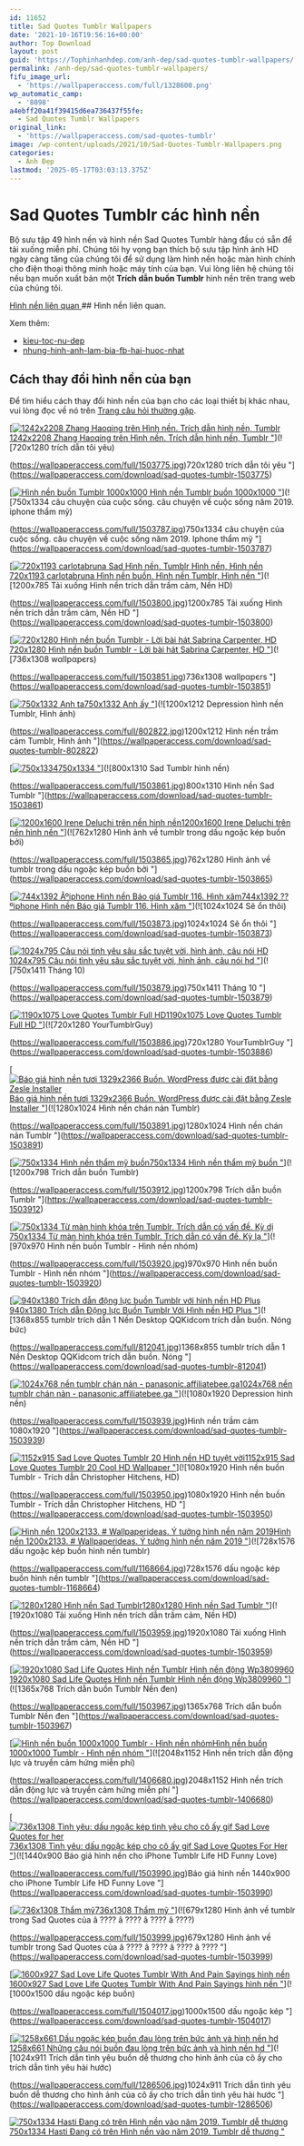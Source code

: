 ```yaml
---
id: 11652
title: Sad Quotes Tumblr Wallpapers
date: '2021-10-16T19:56:16+00:00'
author: Top Download
layout: post
guid: 'https://Tophinhanhdep.com/anh-dep/sad-quotes-tumblr-wallpapers/'
permalink: /anh-dep/sad-quotes-tumblr-wallpapers/
fifu_image_url:
  - 'https://wallpaperaccess.com/full/1328600.png'
wp_automatic_camp:
  - '8098'
a4ebff20a41f39415d6ea736437f55fe:
  - Sad Quotes Tumblr Wallpapers
original_link:
  - 'https://wallpaperaccess.com/sad-quotes-tumblr'
image: /wp-content/uploads/2021/10/Sad-Quotes-Tumblr-Wallpapers.png
categories:
  - Ảnh Đẹp
lastmod: '2025-05-17T03:03:13.375Z'
---
```

# Sad Quotes Tumblr các hình nền

Bộ sưu tập 49 hình nền và hình nền Sad Quotes Tumblr hàng đầu có sẵn để tải xuống miễn phí. Chúng tôi hy vọng bạn thích bộ sưu tập hình ảnh HD ngày càng tăng của chúng tôi để sử dụng làm hình nền hoặc màn hình chính cho điện thoại thông minh hoặc máy tính của bạn. Vui lòng liên hệ chúng tôi nếu bạn muốn xuất bản một **Trích dẫn buồn Tumblr** hình nền trên trang web của chúng tôi.

[Hình nền liên quan ](#related) ## Hình nền liên quan.

   
 Xem thêm:

   
- [kieu-toc-nu-dep](https://tophinhanhdep.com/toc-dep/kieu-toc-nu-dep/)
- [nhung-hinh-anh-lam-bia-fb-hai-huoc-nhat](https://tophinhanhdep.com/anh-bia/nhung-hinh-anh-lam-bia-fb-hai-huoc-nhat/)

## Cách thay đổi hình nền của bạn

Để tìm hiểu cách thay đổi hình nền của bạn cho các loại thiết bị khác nhau, vui lòng đọc về nó trên [Trang câu hỏi thường gặp](https://tophinhanhdep.com/faq/).

  
[[![1242x2208 Zhang Haoqing trên Hình nền.  Trích dẫn hình nền, Tumblr](https://wallpaperaccess.com/full/1328600.png)1242x2208 Zhang Haoqing trên Hình nền. Trích dẫn hình nền, Tumblr "](https://wallpaperaccess.com/download/sad-quotes-tumblr-1328600)](![720x1280 trích dẫn tôi yêu)

(https://wallpaperaccess.com/full/1503775.jpg)720x1280 trích dẫn tôi yêu "](https://wallpaperaccess.com/download/sad-quotes-tumblr-1503775)

[[![Hình nền buồn Tumblr 1000x1000](https://wallpaperaccess.com/full/1503784.jpg) Hình nền Tumblr buồn 1000x1000 "](https://wallpaperaccess.com/download/sad-quotes-tumblr-1503784)](![750x1334 câu chuyện của cuộc sống.  câu chuyện về cuộc sống năm 2019. iphone thẩm mỹ)

(https://wallpaperaccess.com/full/1503787.jpg)750x1334 câu chuyện của cuộc sống. câu chuyện về cuộc sống năm 2019. Iphone thẩm mỹ "](https://wallpaperaccess.com/download/sad-quotes-tumblr-1503787)

[[![720x1193 carlotabruna Sad Hình nền, Tumblr Hình nền, Hình nền](https://wallpaperaccess.com/full/1503790.jpg)720x1193 carlotabruna Hình nền buồn, Hình nền Tumblr, Hình nền "](https://wallpaperaccess.com/download/sad-quotes-tumblr-1503790)](![1200x785 Tải xuống Hình nền trích dẫn trầm cảm, Nền HD)

(https://wallpaperaccess.com/full/1503800.jpg)1200x785 Tải xuống Hình nền trích dẫn trầm cảm, Nền HD "](https://wallpaperaccess.com/download/sad-quotes-tumblr-1503800)

[[![720x1280 Hình nền buồn Tumblr - Lời bài hát Sabrina Carpenter, HD](https://wallpaperaccess.com/full/1503806.png)720x1280 Hình nền buồn Tumblr - Lời bài hát Sabrina Carpenter, HD "](https://wallpaperaccess.com/download/sad-quotes-tumblr-1503806)](![736x1308 wαllpαpєrs)

(https://wallpaperaccess.com/full/1503851.jpg)736x1308 wαllpαpєrs "](https://wallpaperaccess.com/download/sad-quotes-tumblr-1503851)

[[![750x1332 Anh ta](https://wallpaperaccess.com/full/1503857.jpg)750x1332 Anh ấy "](https://wallpaperaccess.com/download/sad-quotes-tumblr-1503857)](![1200x1212 Depression hình nền Tumblr, Hình ảnh)

(https://wallpaperaccess.com/full/802822.jpg)1200x1212 Hình nền trầm cảm Tumblr, Hình ảnh "](https://wallpaperaccess.com/download/sad-quotes-tumblr-802822)

[[![750x1334 ](https://wallpaperaccess.com/full/1503860.jpg)750x1334 "](https://wallpaperaccess.com/download/sad-quotes-tumblr-1503860)](![800x1310 Sad Tumblr hình nền)

(https://wallpaperaccess.com/full/1503861.jpg)800x1310 Hình nền Sad Tumblr "](https://wallpaperaccess.com/download/sad-quotes-tumblr-1503861)

[[![1200x1600 Irene Deluchi trên nền hình nền](https://wallpaperaccess.com/full/1503862.jpg)1200x1600 Irene Deluchi trên nền hình nền "](https://wallpaperaccess.com/download/sad-quotes-tumblr-1503862)](![762x1280 Hình ảnh về tumblr trong dấu ngoặc kép buồn bởi)

(https://wallpaperaccess.com/full/1503865.jpg)762x1280 Hình ảnh về tumblr trong dấu ngoặc kép buồn bởi "](https://wallpaperaccess.com/download/sad-quotes-tumblr-1503865)

[[![744x1392 Âºiphone Hình nền Báo giá Tumblr 116. Hình xăm](https://wallpaperaccess.com/full/672506.jpg)744x1392 ?? ºiphone Hình nền Báo giá Tumblr 116. Hình xăm "](https://wallpaperaccess.com/download/sad-quotes-tumblr-672506)](![1024x1024 Sẽ ổn thôi)

(https://wallpaperaccess.com/full/1503873.jpg)1024x1024 Sẽ ổn thôi "](https://wallpaperaccess.com/download/sad-quotes-tumblr-1503873)

[[![1024x795 Câu nói tình yêu sâu sắc tuyệt vời, hình ảnh, câu nói HD](https://wallpaperaccess.com/full/1300963.jpg)1024x795 Câu nói tình yêu sâu sắc tuyệt vời, hình ảnh, câu nói hd "](https://wallpaperaccess.com/download/sad-quotes-tumblr-1300963)](![750x1411 Tháng 10)

(https://wallpaperaccess.com/full/1503879.jpg)750x1411 Tháng 10 "](https://wallpaperaccess.com/download/sad-quotes-tumblr-1503879)

[[![1190x1075 Love Quotes Tumblr Full HD](https://wallpaperaccess.com/full/1503884.jpg)1190x1075 Love Quotes Tumblr Full HD "](https://wallpaperaccess.com/download/sad-quotes-tumblr-1503884)](![720x1280 YourTumblrGuy)

(https://wallpaperaccess.com/full/1503886.jpg)720x1280 YourTumblrGuy "](https://wallpaperaccess.com/download/sad-quotes-tumblr-1503886)

[[![Báo giá hình nền tươi 1329x2366 Buồn.  WordPress được cài đặt bằng Zesle Installer](https://wallpaperaccess.com/full/672527.jpg)Báo giá hình nền tươi 1329x2366 Buồn. WordPress được cài đặt bằng Zesle Installer "](https://wallpaperaccess.com/download/sad-quotes-tumblr-672527)](![1280x1024 Hình nền chán nản Tumblr)

(https://wallpaperaccess.com/full/1503891.jpg)1280x1024 Hình nền chán nản Tumblr "](https://wallpaperaccess.com/download/sad-quotes-tumblr-1503891)

[[![750x1334 Hình nền thẩm mỹ buồn](https://wallpaperaccess.com/full/1089770.jpg)750x1334 Hình nền thẩm mỹ buồn "](https://wallpaperaccess.com/download/sad-quotes-tumblr-1089770)](![1200x798 Trích dẫn buồn Tumblr)

(https://wallpaperaccess.com/full/1503912.jpg)1200x798 Trích dẫn buồn Tumblr "](https://wallpaperaccess.com/download/sad-quotes-tumblr-1503912)

[[![750x1334 Từ màn hình khóa trên Tumblr.  Trích dẫn có vấn đề.  Kỳ dị](https://wallpaperaccess.com/full/942594.jpg)750x1334 Từ màn hình khóa trên Tumblr. Trích dẫn có vấn đề. Kỳ lạ "](https://wallpaperaccess.com/download/sad-quotes-tumblr-942594)](![970x970 Hình nền buồn Tumblr - Hình nền nhóm)

(https://wallpaperaccess.com/full/1503920.jpg)970x970 Hình nền buồn Tumblr - Hình nền nhóm "](https://wallpaperaccess.com/download/sad-quotes-tumblr-1503920)

[[![940x1380 Trích dẫn động lực buồn Tumblr với hình nền HD Plus](https://wallpaperaccess.com/full/1503922.jpg)940x1380 Trích dẫn Động lực Buồn Tumblr Với Hình nền HD Plus "](https://wallpaperaccess.com/download/sad-quotes-tumblr-1503922)](![1368x855 tumblr trích dẫn 1 Nền Desktop QQKidcom trích dẫn buồn.  Nóng bức)

(https://wallpaperaccess.com/full/812041.jpg)1368x855 tumblr trích dẫn 1 Nền Desktop QQKidcom trích dẫn buồn. Nóng "](https://wallpaperaccess.com/download/sad-quotes-tumblr-812041)

[[![1024x768 nền tumblr chán nản - panasonic.affiliatebee.ga](https://wallpaperaccess.com/full/1503936.jpg)1024x768 nền tumblr chán nản - panasonic.affiliatebee.ga "](https://wallpaperaccess.com/download/sad-quotes-tumblr-1503936)](![1080x1920 Depression hình nền)

(https://wallpaperaccess.com/full/1503939.jpg)Hình nền trầm cảm 1080x1920 "](https://wallpaperaccess.com/download/sad-quotes-tumblr-1503939)

[[![1152x915 Sad Love Quotes Tumblr 20 Hình nền HD tuyệt vời](https://wallpaperaccess.com/full/1503943.jpg)1152x915 Sad Love Quotes Tumblr 20 Cool HD Wallpaper "](https://wallpaperaccess.com/download/sad-quotes-tumblr-1503943)](![1080x1920 Hình nền buồn Tumblr - Trích dẫn Christopher Hitchens, HD)

(https://wallpaperaccess.com/full/1503950.jpg)1080x1920 Hình nền buồn Tumblr - Trích dẫn Christopher Hitchens, HD "](https://wallpaperaccess.com/download/sad-quotes-tumblr-1503950)

[[![Hình nền 1200x2133. # Wallpaperideas.  Ý tưởng hình nền năm 2019](https://wallpaperaccess.com/full/1503953.jpg)Hình nền 1200x2133. # Wallpaperideas. Ý tưởng hình nền năm 2019 "](https://wallpaperaccess.com/download/sad-quotes-tumblr-1503953)](![728x1576 dấu ngoặc kép buồn hình nền tumblr)

(https://wallpaperaccess.com/full/1168664.jpg)728x1576 dấu ngoặc kép buồn hình nền tumblr "](https://wallpaperaccess.com/download/sad-quotes-tumblr-1168664)

[[![1280x1280 Hình nền Sad Tumblr](https://wallpaperaccess.com/full/1503957.jpg)1280x1280 Hình nền Sad Tumblr "](https://wallpaperaccess.com/download/sad-quotes-tumblr-1503957)](![1920x1080 Tải xuống Hình nền trích dẫn trầm cảm, Nền HD)

(https://wallpaperaccess.com/full/1503959.jpg)1920x1080 Tải xuống Hình nền trích dẫn trầm cảm, Nền HD "](https://wallpaperaccess.com/download/sad-quotes-tumblr-1503959)

[[![1920x1080 Sad Life Quotes Hình nền Tumblr Hình nền động Wp3809960](https://wallpaperaccess.com/full/1503960.jpg)1920x1080 Sad Life Quotes Hình nền Tumblr Hình nền động Wp3809960 "](https://wallpaperaccess.com/download/sad-quotes-tumblr-1503960)](![1365x768 Trích dẫn buồn Tumblr Nền đen)

(https://wallpaperaccess.com/full/1503967.jpg)1365x768 Trích dẫn buồn Tumblr Nền đen "](https://wallpaperaccess.com/download/sad-quotes-tumblr-1503967)

[[![Hình nền buồn 1000x1000 Tumblr - Hình nền nhóm](https://wallpaperaccess.com/full/1503969.jpg)Hình nền buồn 1000x1000 Tumblr - Hình nền nhóm "](https://wallpaperaccess.com/download/sad-quotes-tumblr-1503969)](![2048x1152 Hình nền trích dẫn động lực và truyền cảm hứng miễn phí)

(https://wallpaperaccess.com/full/1406680.jpg)2048x1152 Hình nền trích dẫn động lực và truyền cảm hứng miễn phí "](https://wallpaperaccess.com/download/sad-quotes-tumblr-1406680)

[[![736x1308 Tình yêu: dấu ngoặc kép tình yêu cho cô ấy gif Sad Love Quotes for her](https://wallpaperaccess.com/full/1503979.jpg)736x1308 Tình yêu: dấu ngoặc kép cho cô ấy gif Sad Love Quotes For Her "](https://wallpaperaccess.com/download/sad-quotes-tumblr-1503979)](![1440x900 Báo giá hình nền cho iPhone Tumblr Life HD Funny Love)

(https://wallpaperaccess.com/full/1503990.jpg)Báo giá hình nền 1440x900 cho iPhone Tumblr Life HD Funny Love "](https://wallpaperaccess.com/download/sad-quotes-tumblr-1503990)

[[![736x1308 Thẩm mỹ](https://wallpaperaccess.com/full/1503992.jpg)736x1308 Thẩm mỹ "](https://wallpaperaccess.com/download/sad-quotes-tumblr-1503992)](![679x1280 Hình ảnh về tumblr trong Sad Quotes của â ???? â ???? â ???? â ????)

(https://wallpaperaccess.com/full/1503999.jpg)679x1280 Hình ảnh về tumblr trong Sad Quotes của â ???? â ???? â ???? â ???? "](https://wallpaperaccess.com/download/sad-quotes-tumblr-1503999)

[[![1600x927 Sad Love Life Quotes Tumblr With And Pain Sayings hình nền](https://wallpaperaccess.com/full/1504002.jpg) 1600x927 Sad Love Life Quotes Tumblr With And Pain Sayings hình nền "](https://wallpaperaccess.com/download/sad-quotes-tumblr-1504002)](![1000x1500 dấu ngoặc kép buồn)

(https://wallpaperaccess.com/full/1504017.jpg)1000x1500 dấu ngoặc kép "](https://wallpaperaccess.com/download/sad-quotes-tumblr-1504017)

[[![1258x661 Dấu ngoặc kép buồn đau lòng trên bức ảnh và hình nền hd](https://wallpaperaccess.com/full/1504031.jpg)1258x661 Những câu nói buồn đau lòng trên bức ảnh và hình nền hd "](https://wallpaperaccess.com/download/sad-quotes-tumblr-1504031)](![1024x911 Trích dẫn tình yêu buồn dễ thương cho hình ảnh của cô ấy cho trích dẫn tình yêu hài hước)

(https://wallpaperaccess.com/full/1286506.jpg)1024x911 Trích dẫn tình yêu buồn dễ thương cho hình ảnh của cô ấy cho trích dẫn tình yêu hài hước "](https://wallpaperaccess.com/download/sad-quotes-tumblr-1286506)

[![750x1334 Hasti Đang có trên Hình nền vào năm 2019. Tumblr dễ thương](https://wallpaperaccess.com/full/1504047.jpg)750x1334 Hasti Đang có trên Hình nền vào năm 2019. Tumblr dễ thương "](https://wallpaperaccess.com/download/sad-quotes-tumblr-1504047)
